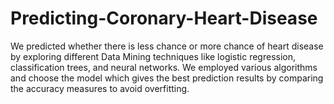 # Predicting-Coronary-Heart-Disease
We predicted whether there is less chance or more chance of heart disease by exploring different Data Mining techniques like logistic regression, classification trees, and neural networks. We employed various algorithms and choose the model which gives the best prediction results by comparing the accuracy measures to avoid overfitting.
